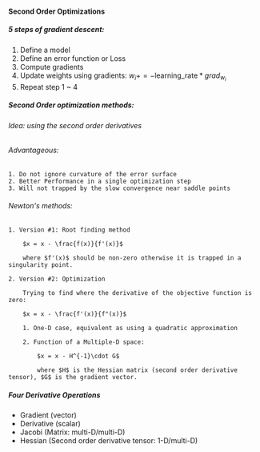 #### Second Order Optimizations

##### 5 steps of gradient descent:
1. Define a model
2. Define an error function or Loss
3. Compute gradients
4. Update weights using gradients: $w_i += -\text{learning_rate} * grad_w_i$
5. Repeat step 1 ~ 4


##### Second Order optimization methods:
###### Idea: using the second order derivatives
###### Advantageous:
    1. Do not ignore curvature of the error surface
    2. Better Performance in a single optimization step
    3. Will not trapped by the slow convergence near saddle points
    
###### Newton's methods:
    1. Version #1: Root finding method
    
        $x = x - \frac{f(x)}{f'(x)}$
        
        where $f'(x)$ should be non-zero otherwise it is trapped in a singularity point.
        
    2. Version #2: Optimization
        
        Trying to find where the derivative of the objective function is zero:
        
        $x = x - \frac{f'(x)}{f"(x)}$
        
        1. One-D case, equivalent as using a quadratic approximation
        
        2. Function of a Multiple-D space:
        
            $x = x - H^{-1}\cdot G$
            
            where $H$ is the Hessian matrix (second order derivative tensor), $G$ is the gradient vector.
            

##### Four Derivative Operations
- Gradient (vector)
- Derivative (scalar)
- Jacobi (Matrix: multi-D/multi-D)
- Hessian (Second order derivative tensor: 1-D/multi-D)